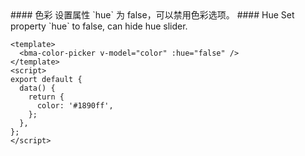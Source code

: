 <cn>
#### 色彩
设置属性 `hue` 为 false，可以禁用色彩选项。
</cn>

<us>
#### Hue
Set property `hue` to false, can hide hue slider.
</us>

```vue
<template>
  <bma-color-picker v-model="color" :hue="false" />
</template>
<script>
export default {
  data() {
    return {
      color: '#1890ff',
    };
  },
};
</script>
```
